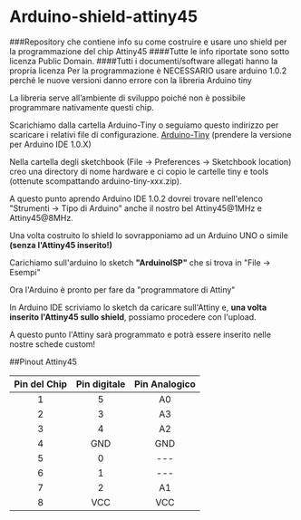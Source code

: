 
# Arduino-shield-attiny45

###Repository che contiene info su come costruire e usare uno shield per la programmazione del chip Attiny45
####Tutte le info riportate sono sotto licenza Public Domain.
####Tutti i documenti/software allegati hanno la propria licenza
Per la programmazione è NECESSARIO usare arduino 1.0.2 perché le nuove versioni danno errore con la libreria Arduino tiny

La libreria serve all’ambiente di sviluppo poiché non è possibile programmare nativamente questi chip.

Scarichiamo dalla cartella Arduino-Tiny o seguiamo questo indirizzo per scaricare i relativi file di configurazione.
[Arduino-Tiny](http://code.google.com/p/arduino-tiny/downloads/list) (prendere la versione per Arduino IDE 1.0.X)

Nella cartella degli sketchbook  (File ->  Preferences -> Sketchbook location) creo una directory di nome hardware e ci copio le cartelle tiny e tools (ottenute scompattando arduino-tiny-xxx.zip).

A questo punto aprendo Arduino IDE 1.0.2 dovrei trovare nell'elenco "Strumenti -> Tipo di Arduino" anche il nostro bel Attiny45@1MHz e Attiny45@8MHz.

Una volta costruito lo shield lo sovrapponiamo ad un Arduino UNO o simile **(senza l'Attiny45 inserito!)**

Carichiamo sull'arduino lo sketch **"ArduinoISP"** che si trova in "File -> Esempi"

Ora l'Arduino è pronto per fare da "programmatore di Attiny"

In Arduino IDE scriviamo lo sketch da caricare sull'Attiny e, **una volta inserito l'Attiny45 sullo shield**, possiamo procedere con l'upload.

A questo punto l'Attiny sarà programmato e potrà essere inserito nelle nostre schede custom!

##Pinout Attiny45


| Pin del Chip | Pin digitale | Pin Analogico |
|:---:|:---:|:---:|
| 1 | 5 | A0 |
| 2 | 3 | A3 |
| 3 | 4 | A2 |
| 4 | GND | GND |
| 5 | 0 |---|
| 6 | 1 |---|
| 7 | 2 | A1 |
| 8 | VCC | VCC |


